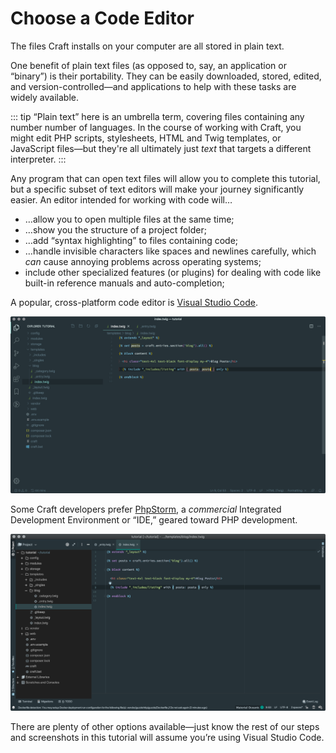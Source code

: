 # Choose a Code Editor

The files Craft installs on your computer are all stored in plain text.

One benefit of plain text files (as opposed to, say, an application or “binary”) is their portability. They can be easily downloaded, stored, edited, and version-controlled—and applications to help with these tasks are widely available.

::: tip
“Plain text” here is an umbrella term, covering files containing any number number of languages. In the course of working with Craft, you might edit PHP scripts, stylesheets, HTML and Twig templates, or JavaScript files—but they're all ultimately just _text_ that targets a different interpreter.
:::

Any program that can open text files will allow you to complete this tutorial, but a specific subset of text editors will make your journey significantly easier. An editor intended for working with code will…

- …allow you to open multiple files at the same time;
- …show you the structure of a project folder;
- …add “syntax highlighting” to files containing code;
- …handle invisible characters like spaces and newlines carefully, which _can_ cause annoying problems across operating systems;
- include other specialized features (or plugins) for dealing with code like built-in reference manuals and auto-completion;

A popular, cross-platform code editor is [Visual Studio Code](https://code.visualstudio.com/).

![](../images/vs-code-highlighting.png)

Some Craft developers prefer [PhpStorm](https://www.jetbrains.com/phpstorm/), a _commercial_ Integrated Development Environment or “IDE,” geared toward PHP development.

![](../images/phpstorm-highlighting.png)

There are plenty of other options available—just know the rest of our steps and screenshots in this tutorial will assume you’re using Visual Studio Code.
